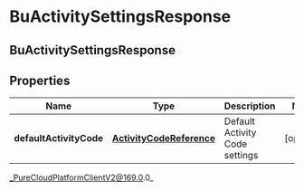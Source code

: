 # BuActivitySettingsResponse

## BuActivitySettingsResponse

## Properties

|Name | Type | Description | Notes|
|------------ | ------------- | ------------- | -------------|
| **defaultActivityCode** | [**ActivityCodeReference**](ActivityCodeReference) | Default Activity Code settings | [optional] |



_PureCloudPlatformClientV2@169.0.0_
